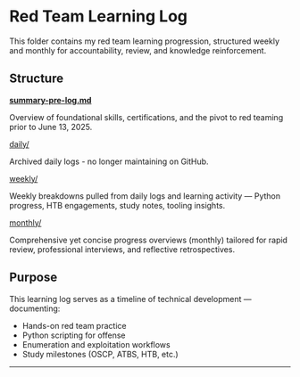 # Red Team Learning Log

This folder contains my red team learning progression, structured weekly and monthly for accountability, review, and knowledge reinforcement.

## Structure

[**summary-pre-log.md**](summary-pre-log.md)

Overview of foundational skills, certifications, and the pivot to red teaming prior to June 13, 2025.

[daily/](./daily)

Archived daily logs - no longer maintaining on GitHub.

[weekly/](./weekly)

Weekly breakdowns pulled from daily logs and learning activity — Python progress, HTB engagements, study notes, tooling insights.

[monthly/](./monthly)

Comprehensive yet concise progress overviews (monthly) tailored for rapid review, professional interviews, and reflective retrospectives.

## Purpose

This learning log serves as a timeline of technical development — documenting:

- Hands-on red team practice
- Python scripting for offense
- Enumeration and exploitation workflows
- Study milestones (OSCP, ATBS, HTB, etc.)

---

